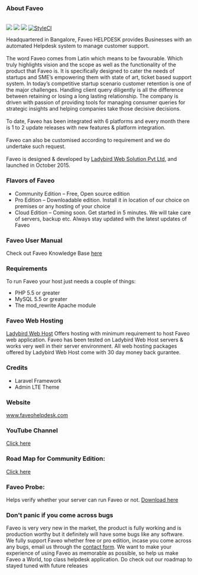 <h3>About Faveo</h3>
<br><img src="https://travis-ci.org/ladybirdweb/faveo-helpdesk.svg?branch=master">&nbsp;<img src="https://img.shields.io/badge/License-OSL-blue.svg">&nbsp;<a href="https://gitter.im/ladybirdweb/faveo-helpdesk" target="_blank"><img src="https://badges.gitter.im/ladybirdweb/faveo-helpdesk.svg"></a>&nbsp;<a href="https://styleci.io/repos/52062487"><img src="https://styleci.io/repos/52062487/shield" alt="StyleCI"></a></br>
<p>Headquartered in Bangalore, Faveo HELPDESK provides Businesses with an automated Helpdesk system to manage customer support. 
<br/><br/>
The word Faveo comes from Latin which means to be favourable. Which truly highlights vision and the scope as well as the functionality of the product that Faveo is. It is specifically designed to cater the needs of startups and SME’s empowering them with state of art, ticket based support system. In today’s competitive startup scenario customer retention is one of the major challenges. Handling client query diligently is all the difference between retaining or losing a long lasting relationship. The company is driven with passion of providing tools for managing consumer queries for strategic insights and helping companies take those decisive decisions.
<br/><br/>
To date, Faveo has been integrated with 6 platforms and every month there is 1 to 2 update releases with new features & platform integration.
<br/><br/>
Faveo can also be customised according to requirement and we do undertake such request.
<br/><br/>
Faveo is designed & developed by <a href="http://www.ladybirdweb.com/" target="_blank">Ladybird Web Solution Pvt Ltd</a>, and launched in October 2015.</p>
<h3>Flavors of Faveo</h3>
<ul>
  <li>Community Edition – Free, Open source edition</li>
  <li>Pro Edition – Downloadable edition. Install it in location of our choice on premises or any hosting of your choice </li>
  <li>Cloud Edition – Coming soon. Get started in 5 minutes. We will take care of servers, backup etc. Always stay updated with the latest updates of Faveo</li>
</ul>


<h3><a id="user-content-faveo-user-manual" href="https://github.com/ladybirdweb/faveo-helpdesk#faveo-user-manual" aria-hidden="true"></a>Faveo User Manual</h3>
<p>Check out Faveo Knowledge Base <a href="http://www.ladybirdweb.com/support/knowledgebase" target="_blank">here</a></p>
<h3><a id="user-content-requirements" href="https://github.com/ladybirdweb/faveo-helpdesk#requirements" aria-hidden="true"></a>Requirements</h3>
<p>To run Faveo your host just needs a couple of things:</p>
<ul>
  <li>PHP 5.5 or greater</li>
  <li>MySQL 5.5 or greater</li>
  <li>The mod_rewrite Apache module</li>
</ul>

<h3>Faveo Web Hosting</h3>
<p><a href="http://www.store.ladybirdwebhost.com/" target="_blank">Ladybird Web Host</a> Offers hosting with minimum requirement to host Faveo web application. Faveo has been tested on Ladybird Web Host servers &amp; works very well in their server environment. All web hosting packages offered by Ladybird Web Host come with 30 day money back gurantee.</p>
<h3><a id="user-content-credits" href="https://github.com/ladybirdweb/faveo-helpdesk#credits" aria-hidden="true"></a>Credits</h3>
<ul>
  <li>Laravel Framework</li>
  <li>Admin LTE Theme</li>
</ul>

<h3><a id="user-content-website" href="https://github.com/ladybirdweb/faveo-helpdesk#website" aria-hidden="true"></a>Website</h3>
<p><a href="http://www.faveohelpdesk.com/" target="_blank">www.faveohelpdesk.com</a></p>

<h3>YouTube Channel</h3>
<p><a href="https://www.youtube.com/channel/UC-eqh-h241b1janp6sU7Iiw" target="_blank">Click here</a></p>

<h3>Road Map for Community Edition:</h3>
<p><a href="http://www.faveohelpdesk.com/faveo-helpdesk-road-map" target="_blank">Click here</a></p>

<h3>Faveo Probe:</h3>
<p>Helps verify whether your server can run Faveo or not. 
<a href="https://github.com/ladybirdweb/faveo-probe" target="_blank">Download here</a></p>

<h3>Don't panic if you come across bugs</h3>
<p>Faveo is very very new in the market, the product is fully working and is production worthy but it definitely will have some bugs like any software. We fully support Faveo whether free or pro edition, incase you come across any bugs, email us through the <a href="http://www.faveohelpdesk.com/contact-us/">contact form</a>. We want to make your experience of using Faveo as memorable as possible, so help us make Faveo a World, top class helpdesk application. Do check out our roadmap to stayed tuned with future releases </p>
